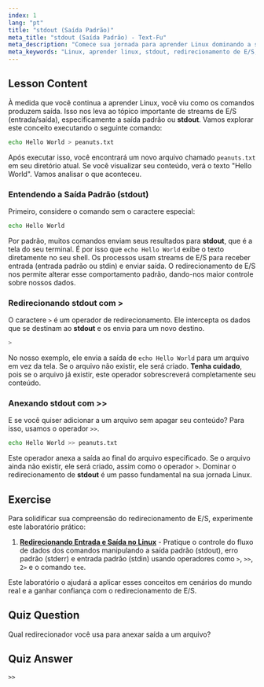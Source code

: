 ```yaml
---
index: 1
lang: "pt"
title: "stdout (Saída Padrão)"
meta_title: "stdout (Saída Padrão) - Text-Fu"
meta_description: "Comece sua jornada para aprender Linux dominando a saída padrão (stdout) e o redirecionamento de E/S. Esta lição aborda como redirecionar a saída de comandos para arquivos usando os operadores > e >>, uma habilidade fundamental para qualquer usuário Linux."
meta_keywords: "Linux, aprender linux, stdout, redirecionamento de E/S, saída padrão, redirecionar saída, bash, shell scripting, comandos Linux, tutorial Linux"
---
```


## Lesson Content

À medida que você continua a aprender Linux, você viu como os comandos produzem saída. Isso nos leva ao tópico importante de streams de E/S (entrada/saída), especificamente a saída padrão ou **stdout**. Vamos explorar este conceito executando o seguinte comando:

```bash
echo Hello World > peanuts.txt
```

Após executar isso, você encontrará um novo arquivo chamado `peanuts.txt` em seu diretório atual. Se você visualizar seu conteúdo, verá o texto "Hello World". Vamos analisar o que aconteceu.

### Entendendo a Saída Padrão (stdout)

Primeiro, considere o comando sem o caractere especial:

```bash
echo Hello World
```

Por padrão, muitos comandos enviam seus resultados para **stdout**, que é a tela do seu terminal. É por isso que `echo Hello World` exibe o texto diretamente no seu shell. Os processos usam streams de E/S para receber entrada (entrada padrão ou stdin) e enviar saída. O redirecionamento de E/S nos permite alterar esse comportamento padrão, dando-nos maior controle sobre nossos dados.

### Redirecionando stdout com >

O caractere `>` é um operador de redirecionamento. Ele intercepta os dados que se destinam ao **stdout** e os envia para um novo destino.

```bash
>
```

No nosso exemplo, ele envia a saída de `echo Hello World` para um arquivo em vez da tela. Se o arquivo não existir, ele será criado. **Tenha cuidado**, pois se o arquivo já existir, este operador sobrescreverá completamente seu conteúdo.

### Anexando stdout com >>

E se você quiser adicionar a um arquivo sem apagar seu conteúdo? Para isso, usamos o operador `>>`.

```bash
echo Hello World >> peanuts.txt
```

Este operador anexa a saída ao final do arquivo especificado. Se o arquivo ainda não existir, ele será criado, assim como o operador `>`. Dominar o redirecionamento de **stdout** é um passo fundamental na sua jornada Linux.

## Exercise

Para solidificar sua compreensão do redirecionamento de E/S, experimente este laboratório prático:

1. **[Redirecionando Entrada e Saída no Linux](https://labex.io/pt/labs/comptia-redirecting-input-and-output-in-linux-590840)** - Pratique o controle do fluxo de dados dos comandos manipulando a saída padrão (stdout), erro padrão (stderr) e entrada padrão (stdin) usando operadores como `>`, `>>`, `2>` e o comando `tee`.

Este laboratório o ajudará a aplicar esses conceitos em cenários do mundo real e a ganhar confiança com o redirecionamento de E/S.

## Quiz Question

Qual redirecionador você usa para anexar saída a um arquivo?

## Quiz Answer

`>>`
